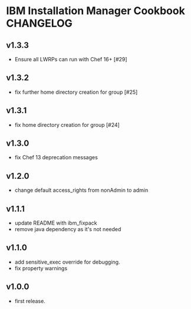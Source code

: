 # IBM Installation Manager Cookbook CHANGELOG

v1.3.3
--------------------

- Ensure all LWRPs can run with Chef 16+ [#29]

v1.3.2
--------------------

- fix further home directory creation for group [#25]

v1.3.1
--------------------

- fix home directory creation for group [#24]

v1.3.0
--------------------

- fix Chef 13 deprecation messages

v1.2.0
--------------------

- change default access_rights from nonAdmin to admin

v1.1.1
--------------------

- update README with ibm_fixpack
- remove java dependency as it's not needed

v1.1.0
--------------------

- add sensitive_exec override for debugging.
- fix property warnings

v1.0.0
--------------------
- first release.
